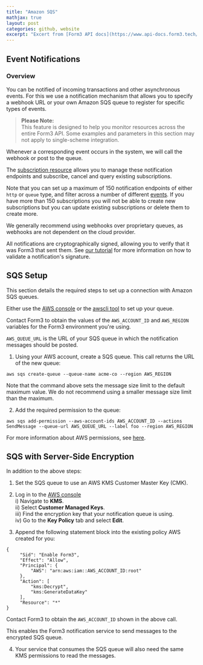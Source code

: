 ```yaml
---
title: "Amazon SQS"
mathjax: true
layout: post
categories: github, website
excerpt: "Excert from [Form3 API docs](https://www.api-docs.form3.tech/api/schemes/bacs/event-notifications/overview).<br><br>You can be notified of incoming transactions and other asynchronous events. For this we use a notification mechanism that allows you to specify a webhook URL or your own Amazon SQS queue to register for specific types of events.<br><br>This section details the required steps to set up a connection with Amazon SQS queues."
---
```


## Event Notifications

### Overview

You can be notified of incoming transactions and other asynchronous events. For this we use a notification mechanism that allows you to specify a webhook URL or your own Amazon SQS queue to register for specific types of events.

>**Please Note:<br>**
>This feature is designed to help you monitor resources across the entire Form3 API. Some examples and parameters in this section may not apply to single-scheme integration.

Whenever a corresponding event occurs in the system, we will call the webhook or post to the queue.

The [subscription resource](https://www.api-docs.form3.tech/api/schemes/bacs/event-notifications/create-a-subscription) allows you to manage these notification endpoints and subscribe, cancel and query existing subscriptions.

Note that you can set up a maximum of 150 notification endpoints of either `http` or `queue` type, and filter across a number of different [events](https://www.api-docs.form3.tech/api/schemes/bacs/event-notifications/create-a-subscription). If you have more than 150 subscriptions you will not be able to create new subscriptions but you can update existing subscriptions or delete them to create more.

We generally recommend using webhooks over proprietary queues, as webhooks are not dependent on the cloud provider.

All notifications are cryptographically signed, allowing you to verify that it was Form3 that sent them. See [our tutorial](https://www.api-docs.form3.tech/api/tutorials/event-notifications/verify-event-notifications) for more information on how to validate a notification's signature.

## SQS Setup

This section details the required steps to set up a connection with Amazon SQS queues.

Either use the [AWS console](https://aws.amazon.com/console/) or the [awscli tool](https://aws.amazon.com/cli/) to set up your queue.

Contact Form3 to obtain the values of the `AWS_ACCOUNT_ID` and `AWS_REGION` variables for the Form3 environment you're using.

`AWS_QUEUE_URL` is the URL of your SQS queue in which the notification messages should be posted.

1. Using your AWS account, create a SQS queue. This call returns the URL of the new queue:

```
aws sqs create-queue --queue-name acme-co --region AWS_REGION
```

Note that the command above sets the message size limit to the default maximum value. We do not recommend using a smaller message size limit than the maximum.

2. Add the required permission to the queue:

```
aws sqs add-permission --aws-account-ids AWS_ACCOUNT_ID --actions SendMessage --queue-url AWS_QUEUE_URL --label foo --region AWS_REGION
```

For more information about AWS permissions, see [here](https://docs.aws.amazon.com/IAM/latest/UserGuide/id_roles_create_policy-examples.html#example-delegate-xaccount-SQS).

## SQS with Server-Side Encryption

In addition to the above steps:

1.   Set the SQS queue to use an AWS KMS Customer Master Key (CMK).

2. Log in to the [AWS console](https://aws.amazon.com/console/)<br>
     i) Navigate to **KMS**.<br>
     ii) Select **Customer Managed Keys**.<br>
     iii) Find the encryption key that your notification queue is using.<br>
     iv) Go to the **Key Policy** tab and select **Edit**.

3. Append the following statement block into the existing policy AWS created for you:

```
{
     "Sid": "Enable Form3",
     "Effect": "Allow",
     "Principal": {
         "AWS": "arn:aws:iam::AWS_ACCOUNT_ID:root"
     },
     "Action": [
         "kms:Decrypt",
         "kms:GenerateDataKey"
     ],
     "Resource": "*"
}
```

Contact Form3 to obtain the `AWS_ACCOUNT_ID` shown in the above call.

This enables the Form3 notification service to send messages to the encrypted SQS queue.

4. Your service that consumes the SQS queue will also need the same KMS permissions to read the messages.
